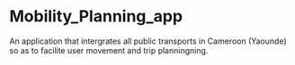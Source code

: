 # Mobility_Planning_app
An application that intergrates all public transports in Cameroon (Yaounde) so as to facilite user movement and trip planningning.
